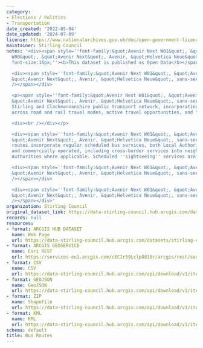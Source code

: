 ```yaml
---
category:
- Elections / Politics
- Transportation
date_created: '2022-05-04'
date_updated: '2024-07-09'
license: https://www.nationalarchives.gov.uk/doc/open-government-licence/version/3/
maintainer: Stirling Council
notes: '<div><span style=''font-family:&quot;Avenir Next W01&quot;, &quot;Avenir Next
  W00&quot;, &quot;Avenir Next&quot;, Avenir, &quot;Helvetica Neue&quot;, sans-serif;
  font-size:16px;''><b>This dataset is published as Open Data</b></span></div>

  <div><span style=''font-family:&quot;Avenir Next W01&quot;, &quot;Avenir Next W00&quot;,
  &quot;Avenir Next&quot;, Avenir, &quot;Helvetica Neue&quot;, sans-serif; font-size:16px;''><br
  /></span></div>

  <p><span style=''font-family:&quot;Avenir Next W01&quot;, &quot;Avenir Next W00&quot;,
  &quot;Avenir Next&quot;, Avenir, &quot;Helvetica Neue&quot;, sans-serif; font-size:16px;''>Complete
  Stirling and Clackmannanshire public transport network, incorporating public transport
  across road and rail travel modes, active travel opportunities, and ferry services.</span>

  <div><br /></div></p>

  <div><span style=''font-family:&quot;Avenir Next W01&quot;, &quot;Avenir Next W00&quot;,
  &quot;Avenir Next&quot;, Avenir, &quot;Helvetica Neue&quot;, sans-serif; font-size:16px;''>Bus
  routes incorporate regular scheduled bus services, both Local Authority supported
  and commercially operated, including cross-border services into neighbouring Local
  Authorities where applicable. Scheduled ''sightseeing'' services are excluded.</span></div>

  <div><span style=''font-family:&quot;Avenir Next W01&quot;, &quot;Avenir Next W00&quot;,
  &quot;Avenir Next&quot;, Avenir, &quot;Helvetica Neue&quot;, sans-serif; font-size:16px;''><br
  /></span></div>

  <div><span style=''font-family:&quot;Avenir Next W01&quot;, &quot;Avenir Next W00&quot;,
  &quot;Avenir Next&quot;, Avenir, &quot;Helvetica Neue&quot;, sans-serif; font-size:16px;''><br
  /></span></div>'
organization: Stirling Council
original_dataset_link: https://data-stirling-council.hub.arcgis.com/datasets/stirling-council::bus-routes-1
records: null
resources:
- format: ARCGIS HUB DATASET
  name: Web Page
  url: https://data-stirling-council.hub.arcgis.com/datasets/stirling-council::bus-routes-1
- format: ARCGIS GEOSERVICE
  name: Esri REST
  url: https://services-eu1.arcgis.com/cECIr59LclpO818r/arcgis/rest/services/Interactive_Public_Transport_Map/FeatureServer/6
- format: CSV
  name: CSV
  url: https://data-stirling-council.hub.arcgis.com/api/download/v1/items/977181964ef242788561a8bef5860b56/csv?layers=6
- format: GEOJSON
  name: GeoJSON
  url: https://data-stirling-council.hub.arcgis.com/api/download/v1/items/977181964ef242788561a8bef5860b56/geojson?layers=6
- format: ZIP
  name: Shapefile
  url: https://data-stirling-council.hub.arcgis.com/api/download/v1/items/977181964ef242788561a8bef5860b56/shapefile?layers=6
- format: KML
  name: KML
  url: https://data-stirling-council.hub.arcgis.com/api/download/v1/items/977181964ef242788561a8bef5860b56/kml?layers=6
schema: default
title: Bus Routes
---
```

